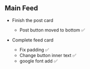 ## Main Feed

- Finish the post card

  - Post button moved to bottom ✅

- Complete feed card
  - Fix padding ✅
  - Change button inner text ✅
  - google font add ✅
